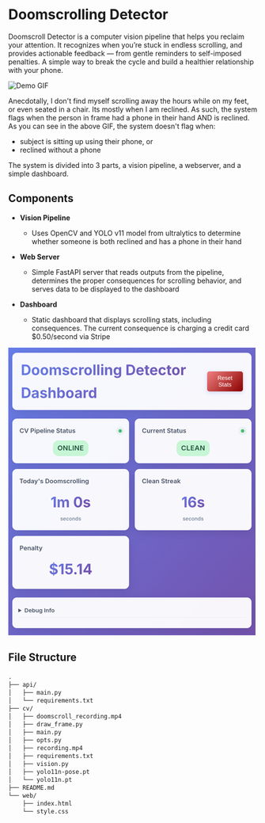 # Doomscrolling Detector

Doomscroll Detector is a computer vision pipeline that helps you reclaim your attention. It recognizes when you’re stuck in endless scrolling, and provides actionable feedback — from gentle reminders to self-imposed penalties. A simple way to break the cycle and build a healthier relationship with your phone.

![Demo GIF](media/best_clip.gif)

Anecdotally, I don't find myself scrolling away the hours while on my feet, or even seated in a chair. Its mostly when I am reclined. As such, the system flags when the person in frame had a phone in their hand AND is reclined. As you can see in the above GIF, the system doesn't flag when:

- subject is sitting up using their phone, or
- reclined without a phone

The system is divided into 3 parts, a vision pipeline, a webserver, and a simple dashboard.

## Components

- **Vision Pipeline**

  - Uses OpenCV and YOLO v11 model from ultralytics to determine whether someone is both reclined and has a phone in their hand

- **Web Server**

  - Simple FastAPI server that reads outputs from the pipeline, determines the proper consequences for scrolling behavior, and serves data to be displayed to the dashboard

- **Dashboard**
  - Static dashboard that displays scrolling stats, including consequences. The current consequence is charging a credit card $0.50/second via Stripe

![Dashboard](/media/dashboard.png)

## File Structure

```
.
├── api/
│   ├── main.py
│   └── requirements.txt
├── cv/
│   ├── doomscroll_recording.mp4
│   ├── draw_frame.py
│   ├── main.py
│   ├── opts.py
│   ├── recording.mp4
│   ├── requirements.txt
│   ├── vision.py
│   ├── yolo11n-pose.pt
│   └── yolo11n.pt
├── README.md
└── web/
    ├── index.html
    └── style.css
```
